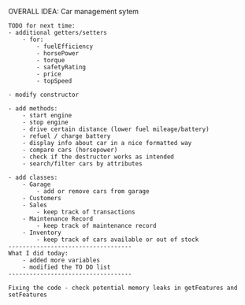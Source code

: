 OVERALL IDEA: Car management sytem

    TODO for next time:
    - additional getters/setters
        - for:
            - fuelEfficiency
            - horsePower
            - torque
            - safetyRating
            - price
            - topSpeed

    - modify constructor

    - add methods:
        - start engine
        - stop engine
        - drive certain distance (lower fuel mileage/battery)
        - refuel / charge battery
        - display info about car in a nice formatted way
        - compare cars (horsepower)
        - check if the destructor works as intended
        - search/filter cars by attributes

    - add classes:
        - Garage
            - add or remove cars from garage
        - Customers
        - Sales
            - keep track of transactions
        - Maintenance Record
            - keep track of maintenance record
        - Inventory
            - keep track of cars available or out of stock
    -----------------------------------
    What I did today:
        - added more variables
        - modified the TO DO list
    -----------------------------------

    Fixing the code - check potential memory leaks in getFeatures and setFeatures
